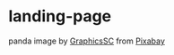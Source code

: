 # landing-page
panda image by <a href="https://pixabay.com/users/graphicssc-1426978/?utm_source=link-attribution&utm_medium=referral&utm_campaign=image&utm_content=2316805">GraphicsSC</a> from <a href="https://pixabay.com//?utm_source=link-attribution&utm_medium=referral&utm_campaign=image&utm_content=2316805">Pixabay</a>